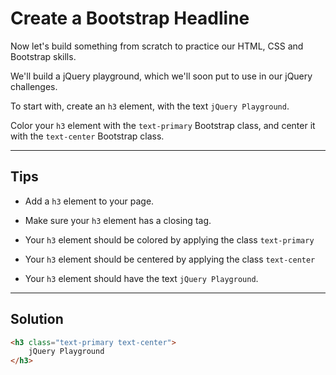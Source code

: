 # Create a Bootstrap Headline

Now let's build something from scratch to practice our HTML, CSS and Bootstrap skills.

We'll build a jQuery playground, which we'll soon put to use in our jQuery challenges.

To start with, create an `h3` element, with the text `jQuery Playground`.

Color your `h3` element with the `text-primary` Bootstrap class, and center it with the `text-center` Bootstrap class.

---

## Tips

- Add a `h3` element to your page.

- Make sure your `h3` element has a closing tag.

- Your `h3` element should be colored by applying the class `text-primary`

- Your `h3` element should be centered by applying the class `text-center`

- Your `h3` element should have the text `jQuery Playground`.

---

## Solution

```html
<h3 class="text-primary text-center">
    jQuery Playground
</h3>
```